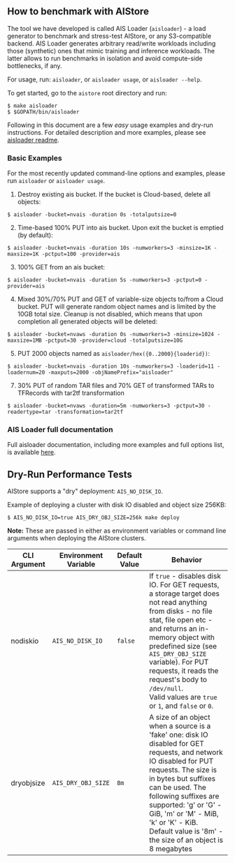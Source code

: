 ## How to benchmark with AIStore

The tool we have developed is called AIS Loader (`aisloader`) - a load generator to benchmark and stress-test AIStore, or any S3-compatible backend. AIS Loader generates arbitrary read/write workloads including those (synthetic) ones that mimic training and inference workloads. The latter allows to run benchmarks in isolation and avoid compute-side bottlenecks, if any.

For usage, run: `aisloader`, or `aisloader usage`, or `aisloader --help`.

To get started, go to the `aistore` root directory and run:

```console
$ make aisloader
$ $GOPATH/bin/aisloader
```

Following in this document are a few *easy* usage examples and dry-run instructions. For detailed description and more examples, please see [aisloader readme](bench/aisloader.README.md).

### Basic Examples

For the most recently updated command-line options and examples, please run `aisloader` or `aisloader usage`.

1. Destroy existing ais bucket. If the bucket is Cloud-based, delete all objects:

```console
$ aisloader -bucket=nvais -duration 0s -totalputsize=0
```

2. Time-based 100% PUT into ais bucket. Upon exit the bucket is emptied (by default):

```console
$ aisloader -bucket=nvais -duration 10s -numworkers=3 -minsize=1K -maxsize=1K -pctput=100 -provider=ais
```

3. 100% GET from an ais bucket:

```console
$ aisloader -bucket=nvais -duration 5s -numworkers=3 -pctput=0 -provider=ais
```

4. Mixed 30%/70% PUT and GET of variable-size objects to/from a Cloud bucket. PUT will generate random object names and is limited by the 10GB total size. Cleanup is not disabled, which means that upon completion all generated objects will be deleted:

```console
$ aisloader -bucket=nvaws -duration 0s -numworkers=3 -minsize=1024 -maxsize=1MB -pctput=30 -provider=cloud -totalputsize=10G
```

5. PUT 2000 objects named as `aisloader/hex({0..2000}{loaderid})`:

```console
$ aisloader -bucket=nvais -duration 10s -numworkers=3 -loaderid=11 -loadernum=20 -maxputs=2000 -objNamePrefix="aisloader"
```

7. 30% PUT of random TAR files and 70% GET of transformed TARs to TFRecords with tar2tf transformation
```console
$ aisloader -bucket=nvaws -duration=5m -numworkers=3 -pctput=30 -readertype=tar -transformation=tar2tf
```

### AIS Loader full documentation

Full aisloader documentation, including more examples and full options list, is available [here](/bench/aisloader/README.md).


## Dry-Run Performance Tests

AIStore supports a "dry" deployment: `AIS_NO_DISK_IO`.

Example of deploying a cluster with disk IO disabled and object size 256KB:

```console
$ AIS_NO_DISK_IO=true AIS_DRY_OBJ_SIZE=256k make deploy
```

**Note:** These are passed in either as environment variables or command line arguments when deploying the AIStore clusters.

| CLI Argument | Environment Variable | Default Value | Behavior |
| ------------ | ------ | ------ | ------------- |
| nodiskio | `AIS_NO_DISK_IO` | `false` | If `true` - disables disk IO. For GET requests, a storage target does not read anything from disks - no file stat, file open etc - and returns an in-memory object with predefined size (see `AIS_DRY_OBJ_SIZE` variable). For PUT requests, it reads the request's body to `/dev/null`. <br> Valid values are `true` or `1`, and `false` or `0`. |
| dryobjsize | `AIS_DRY_OBJ_SIZE` | `8m` | A size of an object when a source is a 'fake' one: disk IO disabled for GET requests, and network IO disabled for PUT requests. The size is in bytes but suffixes can be used. The following suffixes are supported: 'g' or 'G' - GiB, 'm' or 'M' - MiB, 'k' or 'K' - KiB. <br> Default value is '8m' - the size of an object is 8 megabytes |
